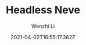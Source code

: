 ---
title: Headless Neve
github: https://github.com/lwz7512/next-static-neve
demo: https://next-static-neve.vercel.app/
author: Wenzhi Li
date: 2021-04-02T16:55:17.362Z
ssg:
  - Next
cms:
  - Wordpress
archetype:
  - Blog
  - Portfolio
  - Business
description: >-
  The fastest way to export your Wordpress(v5.7& Neve theme v2.10.2) site as a
  static site.
draft: false
publish_date: '2021-03-21T02:36:46Z'
update_date: '2021-03-29T23:27:35Z'
github_star: 16
github_fork: 16
---